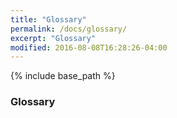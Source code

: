 ```yaml
---
title: "Glossary"
permalink: /docs/glossary/
excerpt: "Glossary"
modified: 2016-08-08T16:28:26-04:00
---
```


{% include base_path %}
### Glossary
